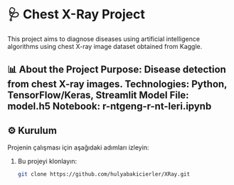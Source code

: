 # 🩺 Chest X-Ray Project
This project aims to diagnose diseases using artificial intelligence algorithms using chest X-ray image dataset obtained from Kaggle.

📊 About the Project
Purpose: Disease detection from chest X-ray images.
Technologies: Python, TensorFlow/Keras, Streamlit
Model File: model.h5
Notebook: r-ntgeng-r-nt-leri.ipynb
---

## ⚙️ Kurulum

Projenin çalışması için aşağıdaki adımları izleyin:

1. Bu projeyi klonlayın:  
   ```bash
   git clone https://github.com/hulyabakicierler/XRay.git
